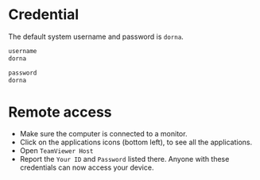 # Credential
The default system username and password is `dorna`.
```bash
username
dorna

password
dorna
```

# Remote access
- Make sure the computer is connected to a monitor.
- Click on the applications icons (bottom left), to see all the applications.
- Open `TeamViewer Host`
- Report the `Your ID` and `Password` listed there. Anyone with these credentials can now access your device.
